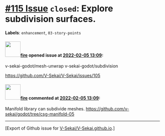 # [\#115 Issue](https://github.com/V-Sekai/V-Sekai.github.io/issues/115) `closed`: Explore subdivision surfaces.
**Labels**: `enhancement`, `03-story-points`


#### <img src="https://avatars.githubusercontent.com/u/32321?u=c2e06a3d2b49a467aa907e54aa259516440267cc&v=4" width="50">[fire](https://github.com/fire) opened issue at [2022-02-05 13:09](https://github.com/V-Sekai/V-Sekai.github.io/issues/115):

v-sekai-godot/mesh-unwrap
v-sekai-godot/subdivision

https://github.com/V-Sekai/V-Sekai/issues/105

#### <img src="https://avatars.githubusercontent.com/u/32321?u=c2e06a3d2b49a467aa907e54aa259516440267cc&v=4" width="50">[fire](https://github.com/fire) commented at [2022-02-05 13:09](https://github.com/V-Sekai/V-Sekai.github.io/issues/115#issuecomment-1107840940):

Manifold library can subdivide meshes. https://github.com/v-sekai/godot/tree/csg-manifold-05


-------------------------------------------------------------------------------



[Export of Github issue for [V-Sekai/V-Sekai.github.io](https://github.com/V-Sekai/V-Sekai.github.io).]
